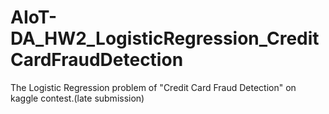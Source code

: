 # AIoT-DA_HW2_LogisticRegression_CreditCardFraudDetection
The Logistic Regression problem of "Credit Card Fraud Detection" on kaggle contest.(late submission)
